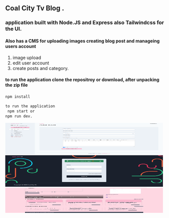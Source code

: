 ## Coal City Tv Blog .

### application built with Node.JS and Express also Tailwindcss for the UI.

#### Also has a CMS for uploading images creating blog post and manageing users account

1. image upload
2. edit user account
3. create posts and category.

#### to run the application clone the repositroy or download, after unpacking the zip file

`npm install`

```
to run the application
 npm start or
npm run dev.
```

<img src="./img/img1.png" height="100px" width="500px" />

<img src="./img/img2.png" height="100px" width="500px"  />

<img src="./img/img3.png" height="80px" width="500px"/>
